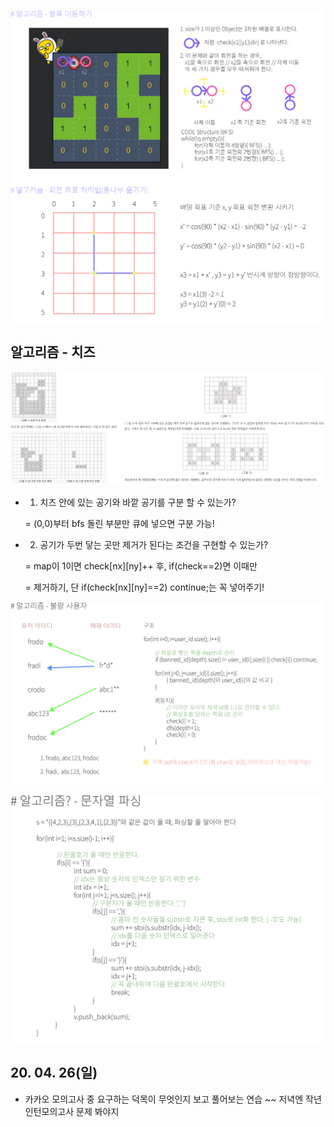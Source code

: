 ![Alt text](./img/img_200426.jpg)

## 알고리즘 - 치즈

   ![Alt text](./img/img_2004262.jpg)


 - 1. 치즈 안에 있는 공기와 바깥 공기를 구분 할 수 있는가?

    = (0,0)부터 bfs 돌린 부분만 큐에 넣으면 구분 가능!

 - 2. 공기가 두번 닿는 곳만 제거가 된다는 조건을 구현할 수 있는가?

    = map이 1이면 check[nx][ny]++ 후, if(check==2)면 이때만
    
    = 제거하기, 단 if(check[nx][ny]==2) continue;는 꼭 넣어주기!


![Alt text](./img/img_2004263.jpg)


![Alt text](./img/img_2004264.jpg)

## 20. 04. 26(일)

 - 카카오 모의고사 중 요구하는 덕목이 무엇인지 보고 풀어보는 연습 ~~ 저녁엔 작년 인턴모의고사 문제 봐야지